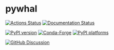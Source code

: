 # pywhal

[![Actions Status][actions-badge]][actions-link]
[![Documentation Status][rtd-badge]][rtd-link]

[![PyPI version][pypi-version]][pypi-link]
[![Conda-Forge][conda-badge]][conda-link]
[![PyPI platforms][pypi-platforms]][pypi-link]

[![GitHub Discussion][github-discussions-badge]][github-discussions-link]

<!-- SPHINX-START -->

<!-- prettier-ignore-start -->
[actions-badge]:            https://github.com/shailist/pywhal/workflows/CI/badge.svg
[actions-link]:             https://github.com/shailist/pywhal/actions
[conda-badge]:              https://img.shields.io/conda/vn/conda-forge/pywhal
[conda-link]:               https://github.com/conda-forge/pywhal-feedstock
[github-discussions-badge]: https://img.shields.io/static/v1?label=Discussions&message=Ask&color=blue&logo=github
[github-discussions-link]:  https://github.com/shailist/pywhal/discussions
[pypi-link]:                https://pypi.org/project/pywhal/
[pypi-platforms]:           https://img.shields.io/pypi/pyversions/pywhal
[pypi-version]:             https://img.shields.io/pypi/v/pywhal
[rtd-badge]:                https://readthedocs.org/projects/pywhal/badge/?version=latest
[rtd-link]:                 https://pywhal.readthedocs.io/en/latest/?badge=latest

<!-- prettier-ignore-end -->

